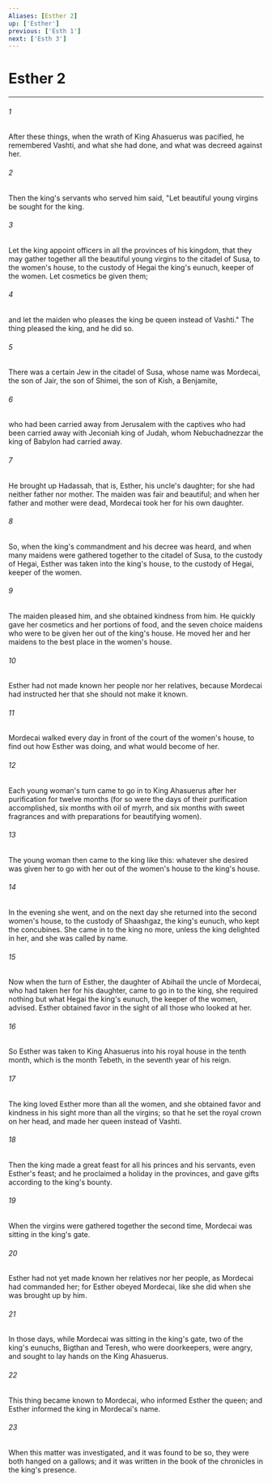 ```yaml
---
Aliases: [Esther 2]
up: ['Esther']
previous: ['Esth 1']
next: ['Esth 3']
---
```

# Esther 2
***





###### 1 

After these things, when the wrath of King Ahasuerus was pacified, he remembered Vashti, and what she had done, and what was decreed against her. 



###### 2 

Then the king's servants who served him said, "Let beautiful young virgins be sought for the king. 



###### 3 

Let the king appoint officers in all the provinces of his kingdom, that they may gather together all the beautiful young virgins to the citadel of Susa, to the women's house, to the custody of Hegai the king's eunuch, keeper of the women. Let cosmetics be given them; 



###### 4 

and let the maiden who pleases the king be queen instead of Vashti." The thing pleased the king, and he did so. 



###### 5 

There was a certain Jew in the citadel of Susa, whose name was Mordecai, the son of Jair, the son of Shimei, the son of Kish, a Benjamite, 



###### 6 

who had been carried away from Jerusalem with the captives who had been carried away with Jeconiah king of Judah, whom Nebuchadnezzar the king of Babylon had carried away. 



###### 7 

He brought up Hadassah, that is, Esther, his uncle's daughter; for she had neither father nor mother. The maiden was fair and beautiful; and when her father and mother were dead, Mordecai took her for his own daughter. 



###### 8 

So, when the king's commandment and his decree was heard, and when many maidens were gathered together to the citadel of Susa, to the custody of Hegai, Esther was taken into the king's house, to the custody of Hegai, keeper of the women. 



###### 9 

The maiden pleased him, and she obtained kindness from him. He quickly gave her cosmetics and her portions of food, and the seven choice maidens who were to be given her out of the king's house. He moved her and her maidens to the best place in the women's house. 



###### 10 

Esther had not made known her people nor her relatives, because Mordecai had instructed her that she should not make it known. 



###### 11 

Mordecai walked every day in front of the court of the women's house, to find out how Esther was doing, and what would become of her. 



###### 12 

Each young woman's turn came to go in to King Ahasuerus after her purification for twelve months (for so were the days of their purification accomplished, six months with oil of myrrh, and six months with sweet fragrances and with preparations for beautifying women). 



###### 13 

The young woman then came to the king like this: whatever she desired was given her to go with her out of the women's house to the king's house. 



###### 14 

In the evening she went, and on the next day she returned into the second women's house, to the custody of Shaashgaz, the king's eunuch, who kept the concubines. She came in to the king no more, unless the king delighted in her, and she was called by name. 



###### 15 

Now when the turn of Esther, the daughter of Abihail the uncle of Mordecai, who had taken her for his daughter, came to go in to the king, she required nothing but what Hegai the king's eunuch, the keeper of the women, advised. Esther obtained favor in the sight of all those who looked at her. 



###### 16 

So Esther was taken to King Ahasuerus into his royal house in the tenth month, which is the month Tebeth, in the seventh year of his reign. 



###### 17 

The king loved Esther more than all the women, and she obtained favor and kindness in his sight more than all the virgins; so that he set the royal crown on her head, and made her queen instead of Vashti. 



###### 18 

Then the king made a great feast for all his princes and his servants, even Esther's feast; and he proclaimed a holiday in the provinces, and gave gifts according to the king's bounty. 



###### 19 

When the virgins were gathered together the second time, Mordecai was sitting in the king's gate. 



###### 20 

Esther had not yet made known her relatives nor her people, as Mordecai had commanded her; for Esther obeyed Mordecai, like she did when she was brought up by him. 



###### 21 

In those days, while Mordecai was sitting in the king's gate, two of the king's eunuchs, Bigthan and Teresh, who were doorkeepers, were angry, and sought to lay hands on the King Ahasuerus. 



###### 22 

This thing became known to Mordecai, who informed Esther the queen; and Esther informed the king in Mordecai's name. 



###### 23 

When this matter was investigated, and it was found to be so, they were both hanged on a gallows; and it was written in the book of the chronicles in the king's presence.
